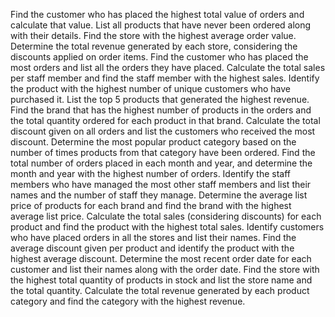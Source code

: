 Find the customer who has placed the highest total value of orders and calculate that value.
List all products that have never been ordered along with their details.
Find the store with the highest average order value.
Determine the total revenue generated by each store, considering the discounts applied on order items.
Find the customer who has placed the most orders and list all the orders they have placed.
Calculate the total sales per staff member and find the staff member with the highest sales.
Identify the product with the highest number of unique customers who have purchased it.
List the top 5 products that generated the highest revenue.
Find the brand that has the highest number of products in the orders and the total quantity ordered for each product in that brand.
Calculate the total discount given on all orders and list the customers who received the most discount.
Determine the most popular product category based on the number of times products from that category have been ordered.
Find the total number of orders placed in each month and year, and determine the month and year with the highest number of orders.
Identify the staff members who have managed the most other staff members and list their names and the number of staff they manage.
Determine the average list price of products for each brand and find the brand with the highest average list price.
Calculate the total sales (considering discounts) for each product and find the product with the highest total sales.
Identify customers who have placed orders in all the stores and list their names.
Find the average discount given per product and identify the product with the highest average discount.
Determine the most recent order date for each customer and list their names along with the order date.
Find the store with the highest total quantity of products in stock and list the store name and the total quantity.
Calculate the total revenue generated by each product category and find the category with the highest revenue.